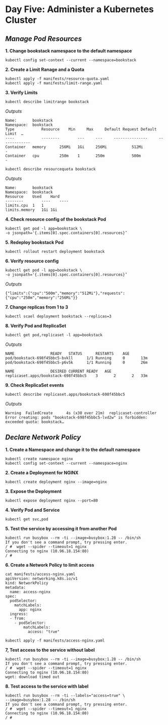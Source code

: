 # **Day Five: Administer a Kubernetes Cluster**

## *Manage Pod Resources*

**1. Change bookstack namespace to the default namespace**
```
kubectl config set-context --current --namespace=bookstack
```
**2. Create a Limit Ranage and a Quota**
```
kubectl apply -f manifests/resource-quota.yaml
kubectl apply -f manifests/limit-range.yaml
```
**3. Verify Limits**
```
kubectl describe limitrange bookstack
```
*Outputs*
```
Name:       bookstack
Namespace:  bookstack
Type			Resource	Min		Max		Default Request	Default Limit  …
----			--------		---		---		---------------		-------------
Container	memory		256Mi	1Gi		256Mi			512Mi          -
Container	cpu			250m	1		250m			500m           -
```
```
kubectl describe resourcequota bookstack
```
*Outputs*
```
Name:		bookstack
Namespace:	bookstack
Resource	Used	Hard
--------		----	----
limits.cpu	1	1
limits.memory	1Gi	1Gi
```
**4. Check resource config of the bookstack Pod**
```
kubectl get pod -l app=bookstack \
-o jsonpath='{.items[0].spec.containers[0].resources}’
```
**5. Redeploy bookstack Pod**
```
kubectl rollout restart deployment bookstack
```
**6. Verify resource config**
```
kubectl get pod -l app=bookstack \
-o jsonpath='{.items[0].spec.containers[0].resources}’
```
*Outputs*
```
{"limits":{"cpu":"500m","memory":"512Mi"},"requests":{"cpu":"250m","memory":"256Mi"}}
```
**7. Change replicas from 1 to 3**
```
kubectl scael deployment bookstack --replicas=3
```
**8. Verify Pod and ReplicaSet**
```
kubectl get pod,replicaset -l app=bookstack
```
*Outputs*
```
NAME				READY	STATUS		RESTARTS	AGE
pod/bookstack-698f45bbc5-bvkll		1/1	Running		0		13m
pod/bookstack-698f45bbc5-p6v5k		1/1	Running		0		26m

NAME				DESIRED	CURRENT	READY	AGE
replicaset.apps/bookstack-698f45bbc5	3		2		2	33m
```
**9. Check ReplicaSet events**
```
kubectl describe replicaset.apps/bookstack-698f45bbc5
```
*Outputs*
```
Warning  FailedCreate      4s (x30 over 21m)  replicaset-controller Error creating: pods "bookstack-698f45bbc5-lvd2w" is forbidden: exceeded quota: bookstack…
```

## *Declare Network Policy*

**1. Create a Namespace and change it to the default namespace**
```
kubectl create namespace nginx
kubectl config set-context --current --namespace=nginx
```
**2. Create a Deployment for NGINX**
```
kubectl create deployment nginx --image=nginx
```
**3. Expose the Deployment**
```
kubectl expose deployment nginx --port=80
```
**4. Verify Pod and Service**
```
kubectl get svc,pod
```
**5. Test the service by accessing it from another Pod**
```
kubectl run busybox --rm -ti --image=busybox:1.28 -- /bin/sh
If you don't see a command prompt, try pressing enter.
/ #  wget --spider --timeout=1 nginx
Connecting to nginx (10.96.18.154:80)
/ #
```
**6. Create a Network Policy to limit access**
```
cat manifests/access-nginx.yaml
apiVersion: networking.k8s.io/v1
kind: NetworkPolicy
metadata:
  name: access-nginx
spec:
  podSelector:
    matchLabels:
      app: nginx
  ingress:
  - from:
    - podSelector:
        matchLabels:
          access: "true"

kubectl apply -f manifests/access-nginx.yaml
```
**7, Test access to the service without label**
```
kubectl run busybox --rm -ti --image=busybox:1.28 -- /bin/sh
If you don't see a command prompt, try pressing enter.
/ #  wget --spider --timeout=1 nginx
Connecting to nginx (10.96.18.154:80)
wget: download timed out
```
**8. Test access to the service with label**
```
kubectl run busybox --rm -ti --labels="access=true" \
--image=busybox:1.28 -- /bin/sh
If you don't see a command prompt, try pressing enter.
/ #  wget --spider --timeout=1 nginx
Connecting to nginx (10.96.18.154:80)
/ #
```
